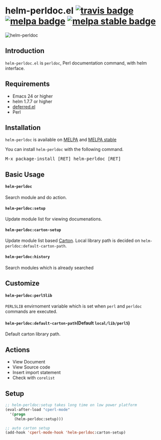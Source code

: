 # helm-perldoc.el [![travis badge][travis-badge]][travis-link] [![melpa badge][melpa-badge]][melpa-link] [![melpa stable badge][melpa-stable-badge]][melpa-stable-link]

![helm-perldoc](image/helm-perldoc1.png)


## Introduction
`helm-perldoc.el` is `perldoc`, Perl documentation command, with helm interface.


## Requirements

* Emacs 24 or higher
* helm 1.7.7 or higher
* [deferred.el](https://github.com/kiwanami/emacs-deferred)
* Perl


## Installation

`helm-perldoc` is available on [MELPA](https://melpa.org/) and [MELPA stable](https://stable.melpa.org/)

You can install `helm-perldoc` with the following command.

<kbd>M-x package-install [RET] helm-perldoc [RET]</kbd>


## Basic Usage

#### `helm-perldoc`

Search module and do action.

#### `helm-perldoc:setup`

Update module list for viewing documenations.

#### `helm-perldoc:carton-setup`

Update module list based [Carton](https://github.com/miyagawa/carton).
Local library path is decided on `helm-perldoc:default-carton-path`.

#### `helm-perldoc:history`

Search modules which is already searched

## Customize

#### `helm-perldoc:perl5lib`

`PERL5LIB` envirnoment variable which is set when `perl` and `perldoc`
commands are executed.

#### `helm-perldoc:default-carton-path`(Default `local/lib/perl5`)

Default carton library path.


## Actions

* View Document
* View Source code
* Insert import statement
* Check with `corelist`


## Setup

```lisp
;; helm-perldoc:setup takes long time on low power platform
(eval-after-load "cperl-mode"
  '(progn
    (helm-perldoc:setup)))

;; auto carton setup
(add-hook 'cperl-mode-hook 'helm-perldoc:carton-setup)
```

[travis-badge]: https://travis-ci.org/syohex/emacs-helm-perldoc.svg
[travis-link]: https://travis-ci.org/syohex/emacs-helm-perldoc
[melpa-link]: https://melpa.org/#/helm-perldoc
[melpa-stable-link]: https://stable.melpa.org/#/helm-perldoc
[melpa-badge]: https://melpa.org/packages/helm-perldoc-badge.svg
[melpa-stable-badge]: https://stable.melpa.org/packages/helm-perldoc-badge.svg
